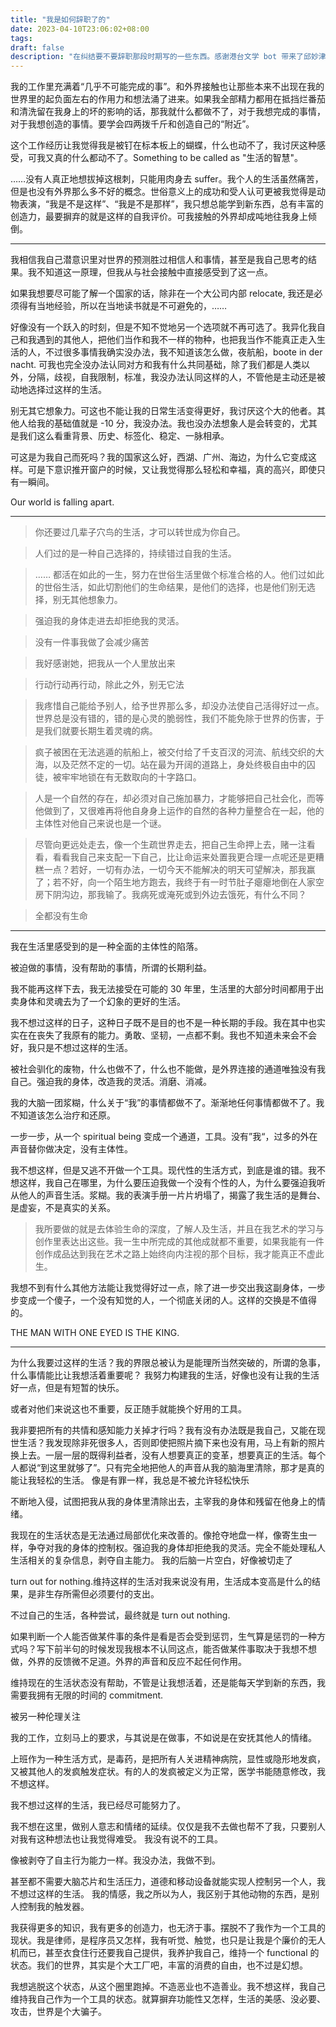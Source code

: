 ```yaml
---
title: "我是如何辞职了的"
date: 2023-04-10T23:06:02+08:00
tags:
draft: false
description: "在纠结要不要辞职那段时期写的一些东西。感谢港台文学 bot 带来了邱妙津；感谢豆友 cosmos 带来了 Leadership Identity."
---
```

我的工作里充满着“几乎不可能完成的事”。和外界接触也让那些本来不出现在我的世界里的起负面左右的作用力和想法涌了进来。如果我全部精力都用在抵挡烂番茄和清洗留在我身上的坏的影响的话，那我就什么都做不了，对于我想完成的事情，对于我想创造的事情。要学会四两拨千斤和创造自己的“附近”。

这个工作经历让我觉得我是被钉在标本板上的蝴蝶，什么也动不了，我讨厌这种感受，可我又真的什么都动不了。Something to be called as "生活的智慧"。

……没有人真正地想拔掉这根刺，只能用肉身去 suffer。我个人的生活虽然痛苦，但是也没有外界那么多不好的概念。世俗意义上的成功和受人认可更被我觉得是动物表演，“我是不是这样”、“我是不是那样”，我只想总能学到新东西，总有丰富的创造力，最要摒弃的就是这样的自我评价。可我接触的外界却成吨地往我身上倾倒。

--- 
我相信我自己潜意识里对世界的预测胜过相信人和事情，甚至是我自己思考的结果。我不知道这一原理，但我从与社会接触中直接感受到了这一点。

如果我想要尽可能了解一个国家的话，除非在一个大公司内部 relocate, 我还是必须得有当地经验，所以在当地读书就是不可避免的，……

好像没有一个跃入的时刻，但是不知不觉地另一个选项就不再可选了。我异化我自己和我遇到的其他人，把他们当作和我不一样的物种，也把我当作不能真正走入生活的人，不过很多事情我确实没办法，我不知道该怎么做，夜航船，boote in der nacht. 可我也完全没办法认同对方和我有什么共同基础，除了我们都是人类以外，分隔，歧视，自我限制，标准，我没办法认同这样的人，不管他是主动还是被动地选择过这样的生活。

别无其它想象力。可这也不能让我的日常生活变得更好，我讨厌这个大的他者。其他人给我的基础值就是 -10 分，我没办法。我也没办法想象人是会转变的，尤其是我们这么看重背景、历史、标签化、稳定、一脉相承。

可这是为我自己而死吗？我的国家这么好，西湖、广州、海边，为什么它变成这样。可是下意识推开窗户的时候，又让我觉得那么轻松和幸福，真的高兴，即使只有一瞬间。

Our world is falling apart.

--- 

> 你还要过几辈子穴鸟的生活，才可以转世成为你自己。

> 人们过的是一种自己选择的，持续错过自我的生活。

> …… 都活在如此的一生，努力在世俗生活里做个标准合格的人。他们过如此的世俗生活，如此切割他们的生命结果，是他们的选择，也是他们别无选择，别无其他想象力。

> 强迫我的身体走进去却拒绝我的灵活。

> 没有一件事我做了会减少痛苦

> 我好感谢她，把我从一个人里放出来

> 行动行动再行动，除此之外，别无它法

> 我疼惜自己能给予别人，给予世界那么多，却没办法使自己活得好过一点。世界总是没有错的，错的是心灵的脆弱性，我们不能免除于世界的伤害，于是我们就要长期生着灵魂的病。

> 疯子被困在无法逃遁的航船上，被交付给了千支百汊的河流、航线交织的大海，以及茫然不定的一切。站在最为开阔的道路上，身处终极自由中的囚徒，被牢牢地锁在有无数取向的十字路口。

> 人是一个自然的存在，却必须对自己施加暴力，才能够把自己社会化，而等他做到了，又很难再将他自身身上运作的自然的各种力量整合在一起，他的主体性对他自己来说也是一个谜。

> 尽管向更远处走去，像一个生疏世界走去，把自己生命押上去，赌一注看看，看看我自己来支配一下自己，比让命运来处置我更合理一点呢还是更糟糕一点？若好，一切有办法，一切今天不能解决的明天可望解决，那我赢了；若不好，向一个陌生地方跑去，我终于有一时节肚子瘪瘪地倒在人家空房下阴沟边，那我输了。我病死或淹死或到外边去饿死，有什么不同？

> 全都没有生命

---
我在生活里感受到的是一种全面的主体性的陷落。

被迫做的事情，没有帮助的事情，所谓的长期利益。

我不能再这样下去，我无法接受在可能的 30 年里，生活里的大部分时间都用于出卖身体和灵魂去为了一个幻象的更好的生活。

我不想过这样的日子，这种日子既不是目的也不是一种长期的手段。我在其中也实实在在丧失了我原有的能力。勇敢、坚韧，一点都不剩。我也不知道未来会不会好，我只是不想过这样的生活。

被社会驯化的废物，什么也做不了，什么也不能做，是外界连接的通道唯独没有我自己。强迫我的身体，改造我的灵活。消磨、消减。

我的大脑一团浆糊，什么关于“我”的事情都做不了。渐渐地任何事情都做不了。我不知道该怎么治疗和还原。

一步一步，从一个 spiritual being 变成一个通道，工具。没有”我“，过多的外在声音替你做决定，没有主体性。

我不想这样，但是又逃不开做一个工具。现代性的生活方式，到底是谁的错。我不想这样，我自己在哪里，为什么要压迫我做一个没有个性的人，为什么要强迫我听从他人的声音生活。浆糊。我的表演手册一片片坍塌了，揭露了我生活的是舞台、是虚妄，不是真实的关系。

> 我所要做的就是去体验生命的深度，了解人及生活，并且在我艺术的学习与创作里表达出这些。我一生中所完成的其他成就都不重要，如果我能有一件创作成品达到我在艺术之路上始终向内注视的那个目标，我才能真正不虚此生。

我想不到有什么其他方法能让我觉得好过一点，除了进一步交出我这副身体，一步步变成一个傻子，一个没有知觉的人，一个彻底关闭的人。这样的交换是不值得的。

THE MAN WITH ONE EYED IS THE KING.

---
为什么我要过这样的生活？我的界限总被认为是能理所当然突破的，所谓的急事，什么事情能比让我想活着重要呢？
	我努力构建我的生活，好像也没有让我的生活好一点，但是有短暂的快乐。

或者对他们来说这也不重要，反正随手就能换个好用的工具。

我非要把所有的共情和感知能力关掉才行吗？我有没有办法既是我自己，又能在现世生活？我发现除非死很多人，否则即使把照片摘下来也没有用，马上有新的照片换上去。一层一层的既得利益者，没有人想要真正的变革，想要真正的生活。每个人都说“到这里就够了”。只有完全地把他人的声音从我的脑海里清除，那才是真的能让我轻松的生活。
	像是有罪一样，我总是不被允许轻松快乐

不断地入侵，试图把我从我的身体里清除出去，主宰我的身体和残留在他身上的情绪。

我现在的生活状态是无法通过局部优化来改善的。像抢夺地盘一样，像寄生虫一样，争夺对我的身体的控制权。强迫我的身体却拒绝我的灵活。完全不能处理私人生活相关的复杂信息，剥夺自主能力。
	我的后脑一片空白，好像被切走了

turn out for nothing.维持这样的生活对我来说没有用，生活成本变高是什么的结果，是非生存所需但必须要付的支出。

不过自己的生活，各种尝试，最终就是 turn out nothing.

如果判断一个人能否做某件事的条件是看是否会受到惩罚，生气算是惩罚的一种方式吗？写下前半句的时候发现我根本不认同这点，能否做某件事取决于我想不想做，外界的反馈微不足道。外界的声音和反应不起任何作用。

维持现在的生活状态没有帮助，不管是让我想活着，还是能每天学到新的东西，我需要我拥有无限的时间的 commitment.

被另一种伦理关注

我的工作，立刻马上的要求，与其说是在做事，不如说是在安抚其他人的情绪。

上班作为一种生活方式，是毒药，是把所有人关进精神病院，显性或隐形地发疯，又被其他人的发疯触发症状。有的人的发疯被定义为正常，医学书能随意修改，我不想这样。

我不想过这样的生活，我已经尽可能努力了。

我不想在这里，做别人意志和情绪的延续。仅仅是我不去做也帮不了我，只要别人对我有这种想法也让我觉得难受。
	我没有说不的工具。

像被剥夺了自主行为能力一样。我没办法，我做不到。

甚至都不需要大脑芯片和生活压力，道德和移动设备就能实现人控制另一个人，我不想过这样的生活。
	我的情感，我之所以为人，我区别于其他动物的东西，是别人控制我的触发器。

我获得更多的知识，我有更多的创造力，也无济于事。摆脱不了我作为一个工具的现状。我是律师，是程序员又怎样，我有听觉、触觉，也只是让我是个廉价的无人机而已，甚至衣食住行还要我自己提供，我养护我自己，维持一个 functional 的状态。我们的世界，其实是个大工厂吧，丰富的消费的自由，也不过是幻想。

我想逃脱这个状态，从这个圈里跑掉。不造恶业也不造善业。我不想这样，我自己维持我自己作为一个工具的状态。就算摒弃功能性又怎样，生活的美感、没必要、攻击，世界是个大骗子。

